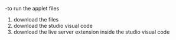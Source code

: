 
-to run the applet files
1. download the files
2. download the studio visual code
3. download the live server extension inside the studio visual code

